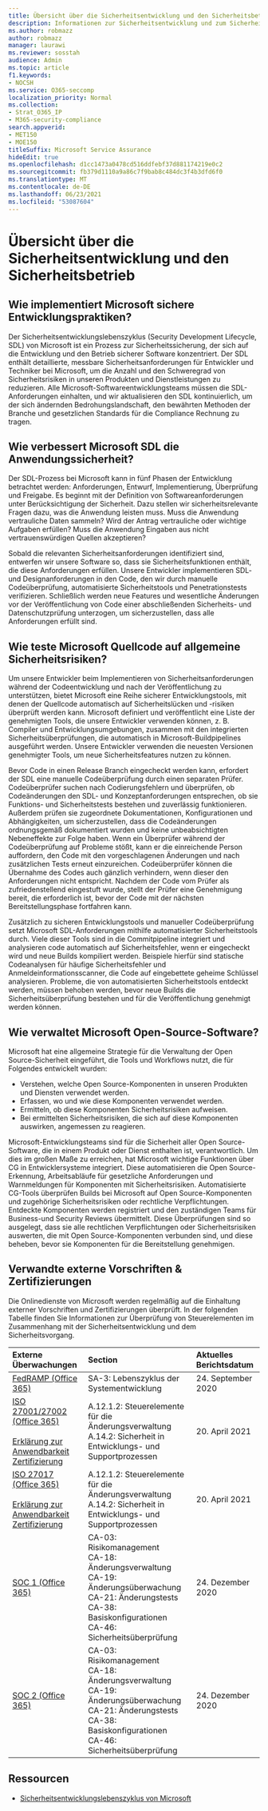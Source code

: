 ```yaml
---
title: Übersicht über die Sicherheitsentwicklung und den Sicherheitsbetrieb
description: Informationen zur Sicherheitsentwicklung und zum Sicherheitsbetrieb in Microsoft 365
ms.author: robmazz
author: robmazz
manager: laurawi
ms.reviewer: sosstah
audience: Admin
ms.topic: article
f1.keywords:
- NOCSH
ms.service: O365-seccomp
localization_priority: Normal
ms.collection:
- Strat_O365_IP
- M365-security-compliance
search.appverid:
- MET150
- MOE150
titleSuffix: Microsoft Service Assurance
hideEdit: true
ms.openlocfilehash: d1cc1473a0478cd516ddfebf37d881174219e0c2
ms.sourcegitcommit: fb379d1110a9a86c7f9bab8c484dc3f4b3dfd6f0
ms.translationtype: MT
ms.contentlocale: de-DE
ms.lasthandoff: 06/23/2021
ms.locfileid: "53087604"
---
```

# <a name="security-development-and-operations-overview"></a>Übersicht über die Sicherheitsentwicklung und den Sicherheitsbetrieb

## <a name="how-does-microsoft-implement-secure-development-practices"></a>Wie implementiert Microsoft sichere Entwicklungspraktiken?

Der Sicherheitsentwicklungslebenszyklus (Security Development Lifecycle, SDL) von Microsoft ist ein Prozess zur Sicherheitssicherung, der sich auf die Entwicklung und den Betrieb sicherer Software konzentriert. Der SDL enthält detaillierte, messbare Sicherheitsanforderungen für Entwickler und Techniker bei Microsoft, um die Anzahl und den Schweregrad von Sicherheitsrisiken in unseren Produkten und Dienstleistungen zu reduzieren. Alle Microsoft-Softwareentwicklungsteams müssen die SDL-Anforderungen einhalten, und wir aktualisieren den SDL kontinuierlich, um der sich ändernden Bedrohungslandschaft, den bewährten Methoden der Branche und gesetzlichen Standards für die Compliance Rechnung zu tragen.

## <a name="how-does-microsofts-sdl-improve-application-security"></a>Wie verbessert Microsoft SDL die Anwendungssicherheit?

Der SDL-Prozess bei Microsoft kann in fünf Phasen der Entwicklung betrachtet werden: Anforderungen, Entwurf, Implementierung, Überprüfung und Freigabe. Es beginnt mit der Definition von Softwareanforderungen unter Berücksichtigung der Sicherheit. Dazu stellen wir sicherheitsrelevante Fragen dazu, was die Anwendung leisten muss. Muss die Anwendung vertrauliche Daten sammeln? Wird der Antrag vertrauliche oder wichtige Aufgaben erfüllen? Muss die Anwendung Eingaben aus nicht vertrauenswürdigen Quellen akzeptieren?

Sobald die relevanten Sicherheitsanforderungen identifiziert sind, entwerfen wir unsere Software so, dass sie Sicherheitsfunktionen enthält, die diese Anforderungen erfüllen. Unsere Entwickler implementieren SDL- und Designanforderungen in den Code, den wir durch manuelle Codeüberprüfung, automatisierte Sicherheitstools und Penetrationstests verifizieren. Schließlich werden neue Features und wesentliche Änderungen vor der Veröffentlichung von Code einer abschließenden Sicherheits- und Datenschutzprüfung unterzogen, um sicherzustellen, dass alle Anforderungen erfüllt sind.

## <a name="how-does-microsoft-test-source-code-for-common-vulnerabilities"></a>Wie teste Microsoft Quellcode auf allgemeine Sicherheitsrisiken?

Um unsere Entwickler beim Implementieren von Sicherheitsanforderungen während der Codeentwicklung und nach der Veröffentlichung zu unterstützen, bietet Microsoft eine Reihe sicherer Entwicklungstools, mit denen der Quellcode automatisch auf Sicherheitslücken und -risiken überprüft werden kann. Microsoft definiert und veröffentlicht eine Liste der genehmigten Tools, die unsere Entwickler verwenden können, z. B. Compiler und Entwicklungsumgebungen, zusammen mit den integrierten Sicherheitsüberprüfungen, die automatisch in Microsoft-Buildpipelines ausgeführt werden. Unsere Entwickler verwenden die neuesten Versionen genehmigter Tools, um neue Sicherheitsfeatures nutzen zu können.

Bevor Code in einen Release Branch eingecheckt werden kann, erfordert der SDL eine manuelle Codeüberprüfung durch einen separaten Prüfer. Codeüberprüfer suchen nach Codierungsfehlern und überprüfen, ob Codeänderungen den SDL- und Konzeptanforderungen entsprechen, ob sie Funktions- und Sicherheitstests bestehen und zuverlässig funktionieren. Außerdem prüfen sie zugeordnete Dokumentationen, Konfigurationen und Abhängigkeiten, um sicherzustellen, dass die Codeänderungen ordnungsgemäß dokumentiert wurden und keine unbeabsichtigten Nebeneffekte zur Folge haben. Wenn ein Überprüfer während der Codeüberprüfung auf Probleme stößt, kann er die einreichende Person auffordern, den Code mit den vorgeschlagenen Änderungen und nach zusätzlichen Tests erneut einzureichen. Codeüberprüfer können die Übernahme des Codes auch gänzlich verhindern, wenn dieser den Anforderungen nicht entspricht. Nachdem der Code vom Prüfer als zufriedenstellend eingestuft wurde, stellt der Prüfer eine Genehmigung bereit, die erforderlich ist, bevor der Code mit der nächsten Bereitstellungsphase fortfahren kann.

Zusätzlich zu sicheren Entwicklungstools und manueller Codeüberprüfung setzt Microsoft SDL-Anforderungen mithilfe automatisierter Sicherheitstools durch. Viele dieser Tools sind in die Commitpipeline integriert und analysieren code automatisch auf Sicherheitsfehler, wenn er eingecheckt wird und neue Builds kompiliert werden. Beispiele hierfür sind statische Codeanalysen für häufige Sicherheitsfehler und Anmeldeinformationsscanner, die Code auf eingebettete geheime Schlüssel analysieren. Probleme, die von automatisierten Sicherheitstools entdeckt werden, müssen behoben werden, bevor neue Builds die Sicherheitsüberprüfung bestehen und für die Veröffentlichung genehmigt werden können.

## <a name="how-does-microsoft-manage-open-source-software"></a>Wie verwaltet Microsoft Open-Source-Software?

Microsoft hat eine allgemeine Strategie für die Verwaltung der Open Source-Sicherheit eingeführt, die Tools und Workflows nutzt, die für Folgendes entwickelt wurden:

- Verstehen, welche Open Source-Komponenten in unseren Produkten und Diensten verwendet werden.
- Erfassen, wo und wie diese Komponenten verwendet werden.
- Ermitteln, ob diese Komponenten Sicherheitsrisiken aufweisen.
- Bei ermittelten Sicherheitsrisiken, die sich auf diese Komponenten auswirken, angemessen zu reagieren.

Microsoft-Entwicklungsteams sind für die Sicherheit aller Open Source-Software, die in einem Produkt oder Dienst enthalten ist, verantwortlich. Um dies im großen Maße zu erreichen, hat Microsoft wichtige Funktionen über CG in Entwicklersysteme integriert. Diese automatisieren die Open Source-Erkennung, Arbeitsabläufe für gesetzliche Anforderungen und Warnmeldungen für Komponenten mit Sicherheitsrisiken. Automatisierte CG-Tools überprüfen Builds bei Microsoft auf Open Source-Komponenten und zugehörige Sicherheitsrisiken oder rechtliche Verpflichtungen. Entdeckte Komponenten werden registriert und den zuständigen Teams für Business-und Security Reviews übermittelt. Diese Überprüfungen sind so ausgelegt, dass sie alle rechtlichen Verpflichtungen oder Sicherheitsrisiken auswerten, die mit Open Source-Komponenten verbunden sind, und diese beheben, bevor sie Komponenten für die Bereitstellung genehmigen.

## <a name="related-external-regulations--certifications"></a>Verwandte externe Vorschriften & Zertifizierungen

Die Onlinedienste von Microsoft werden regelmäßig auf die Einhaltung externer Vorschriften und Zertifizierungen überprüft. In der folgenden Tabelle finden Sie Informationen zur Überprüfung von Steuerelementen im Zusammenhang mit der Sicherheitsentwicklung und dem Sicherheitsvorgang.

| **Externe Überwachungen** | **Section** | **Aktuelles Berichtsdatum** |
|:--------------------|:------------|:-----------------------|
| [FedRAMP (Office 365)](https://compliance.microsoft.com/compliancemanager) | SA-3: Lebenszyklus der Systementwicklung | 24. September 2020 |
| [ISO 27001/27002 (Office 365)](https://servicetrust.microsoft.com/ViewPage/MSComplianceGuideV3?command=Download&downloadType=Document&downloadId=8d625374-4f2d-49f8-9d37-a4281ba98222&tab=7027ead0-3d6b-11e9-b9e1-290b1eb4cdeb&docTab=7027ead0-3d6b-11e9-b9e1-290b1eb4cdeb_ISO_Reports) <br><br> [Erklärung zur Anwendbarkeit](https://servicetrust.microsoft.com/ViewPage/MSComplianceGuideV3?command=Download&downloadType=Document&downloadId=c0df4ce8-c77e-4183-84eb-c8688470d8b1&tab=7027ead0-3d6b-11e9-b9e1-290b1eb4cdeb&docTab=7027ead0-3d6b-11e9-b9e1-290b1eb4cdeb_ISO_Reports) <br> [Zertifizierung](https://servicetrust.microsoft.com/ViewPage/MSComplianceGuideV3?command=Download&downloadType=Document&downloadId=1e84a14a-2468-45ac-9412-5e53250d57ec&tab=7027ead0-3d6b-11e9-b9e1-290b1eb4cdeb&docTab=7027ead0-3d6b-11e9-b9e1-290b1eb4cdeb_ISO_Reports) | A.12.1.2: Steuerelemente für die Änderungsverwaltung <br> A.14.2: Sicherheit in Entwicklungs- und Supportprozessen | 20. April 2021 |
| [ISO 27017 (Office 365)](https://servicetrust.microsoft.com/ViewPage/MSComplianceGuideV3?command=Download&downloadType=Document&downloadId=8d625374-4f2d-49f8-9d37-a4281ba98222&tab=7027ead0-3d6b-11e9-b9e1-290b1eb4cdeb&docTab=7027ead0-3d6b-11e9-b9e1-290b1eb4cdeb_ISO_Reports) <br><br> [Erklärung zur Anwendbarkeit](https://servicetrust.microsoft.com/ViewPage/MSComplianceGuideV3?command=Download&downloadType=Document&downloadId=c0df4ce8-c77e-4183-84eb-c8688470d8b1&tab=7027ead0-3d6b-11e9-b9e1-290b1eb4cdeb&docTab=7027ead0-3d6b-11e9-b9e1-290b1eb4cdeb_ISO_Reports) <br> [Zertifizierung](https://servicetrust.microsoft.com/ViewPage/MSComplianceGuideV3?command=Download&downloadType=Document&downloadId=70de0999-5451-43a3-9ef4-761e8fbfb1a3&tab=7027ead0-3d6b-11e9-b9e1-290b1eb4cdeb&docTab=7027ead0-3d6b-11e9-b9e1-290b1eb4cdeb_ISO_Reports) | A.12.1.2: Steuerelemente für die Änderungsverwaltung <br> A.14.2: Sicherheit in Entwicklungs- und Supportprozessen | 20. April 2021 |
| [SOC 1 (Office 365)](https://servicetrust.microsoft.com/ViewPage/MSComplianceGuideV3?command=Download&downloadType=Document&downloadId=90df3f9c-3aaf-4dbf-99d0-ca9f2991721b&tab=7027ead0-3d6b-11e9-b9e1-290b1eb4cdeb&docTab=7027ead0-3d6b-11e9-b9e1-290b1eb4cdeb_SOC_%2F_SSAE_16_Reports) | CA-03: Risikomanagement <br> CA-18: Änderungsverwaltung <br> CA-19: Änderungsüberwachung <br> CA-21: Änderungstests <br> CA-38: Basiskonfigurationen <br> CA-46: Sicherheitsüberprüfung | 24. Dezember 2020 |
| [SOC 2 (Office 365)](https://servicetrust.microsoft.com/ViewPage/MSComplianceGuideV3?command=Download&downloadType=Document&downloadId=a73c1738-7892-42b7-acd3-87b6371c53f6&tab=7027ead0-3d6b-11e9-b9e1-290b1eb4cdeb&docTab=7027ead0-3d6b-11e9-b9e1-290b1eb4cdeb_SOC_%2F_SSAE_16_Reports) | CA-03: Risikomanagement <br> CA-18: Änderungsverwaltung <br> CA-19: Änderungsüberwachung <br> CA-21: Änderungstests <br> CA-38: Basiskonfigurationen <br> CA-46: Sicherheitsüberprüfung | 24. Dezember 2020 |

## <a name="resources"></a>Ressourcen

- [Sicherheitsentwicklungslebenszyklus von Microsoft](https://www.microsoft.com/securityengineering/sdl)
